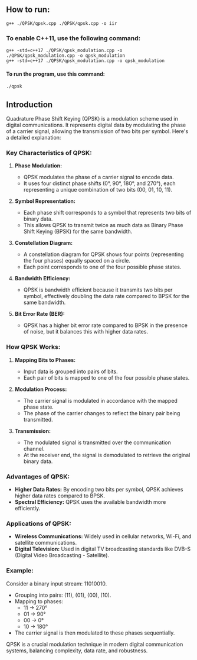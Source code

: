 
## How to run:
    g++ ./QPSK/qpsk.cpp ./QPSK/qpsk.cpp -o iir 
### To enable C++11, use the following command:
    g++ -std=c++17 ./QPSK/qpsk_modulation.cpp -o ./QPSK/qpsk_modulation.cpp -o qpsk_modulation 
    g++ -std=c++17 ./QPSK/qpsk_modulation.cpp -o qpsk_modulation
#### To run the program, use this command:
    ./qpsk


## Introduction
Quadrature Phase Shift Keying (QPSK) is a modulation scheme used in digital communications. It represents digital data by modulating the phase of a carrier signal, allowing the transmission of two bits per symbol. Here's a detailed explanation:

### Key Characteristics of QPSK:

1. **Phase Modulation:**
   - QPSK modulates the phase of a carrier signal to encode data.
   - It uses four distinct phase shifts (0°, 90°, 180°, and 270°), each representing a unique combination of two bits (00, 01, 10, 11).

2. **Symbol Representation:**
   - Each phase shift corresponds to a symbol that represents two bits of binary data.
   - This allows QPSK to transmit twice as much data as Binary Phase Shift Keying (BPSK) for the same bandwidth.

3. **Constellation Diagram:**
   - A constellation diagram for QPSK shows four points (representing the four phases) equally spaced on a circle.
   - Each point corresponds to one of the four possible phase states.

4. **Bandwidth Efficiency:**
   - QPSK is bandwidth efficient because it transmits two bits per symbol, effectively doubling the data rate compared to BPSK for the same bandwidth.

5. **Bit Error Rate (BER):**
   - QPSK has a higher bit error rate compared to BPSK in the presence of noise, but it balances this with higher data rates.

### How QPSK Works:

1. **Mapping Bits to Phases:**
   - Input data is grouped into pairs of bits.
   - Each pair of bits is mapped to one of the four possible phase states.

2. **Modulation Process:**
   - The carrier signal is modulated in accordance with the mapped phase state.
   - The phase of the carrier changes to reflect the binary pair being transmitted.

3. **Transmission:**
   - The modulated signal is transmitted over the communication channel.
   - At the receiver end, the signal is demodulated to retrieve the original binary data.

### Advantages of QPSK:

- **Higher Data Rates:** By encoding two bits per symbol, QPSK achieves higher data rates compared to BPSK.
- **Spectral Efficiency:** QPSK uses the available bandwidth more efficiently.

### Applications of QPSK:

- **Wireless Communications:** Widely used in cellular networks, Wi-Fi, and satellite communications.
- **Digital Television:** Used in digital TV broadcasting standards like DVB-S (Digital Video Broadcasting - Satellite).

### Example:

Consider a binary input stream: 11010010.

- Grouping into pairs: (11), (01), (00), (10).
- Mapping to phases: 
  - 11 → 270°
  - 01 → 90°
  - 00 → 0°
  - 10 → 180°
- The carrier signal is then modulated to these phases sequentially.

QPSK is a crucial modulation technique in modern digital communication systems, balancing complexity, data rate, and robustness.